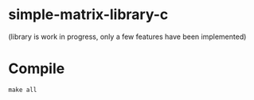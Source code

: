 # simple-matrix-library-c

(library is work in progress, only a few features have been implemented)

# Compile

```
make all
```
